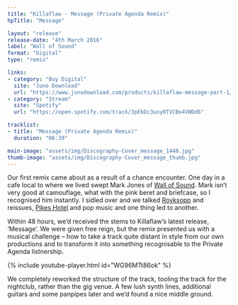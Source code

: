 ```yaml
---
title: "Killaflaw - Message (Private Agenda Remix)"
hpTitle: "Message"

layout: "release"
release-date: "4th March 2016"
label: "Wall of Sound"
format: "Digital"
type: "remix"

links:
- category: "Buy Digital"
  site: "Juno Download"
  url: "https://www.junodownload.com/products/killaflaw-message-part-1/3034129-02/"
- category: "Stream"
  site: "Spotify"
  url: "https://open.spotify.com/track/3pEkDc3uoy0TVCBo4VWDd6"

tracklist:
- title: "Message (Private Agenda Remix)"
  duration: "06:39"

main-image: "assets/img/Discography-Cover_message_1440.jpg"
thumb-image: "assets/img/Discography-Cover_message_thumb.jpg"
---
```


Our first remix came about as a result of a chance encounter. One day in a cafe local to where we lived swept Mark Jones of [Wall of Sound](https://www.residentadvisor.net/record-label.aspx?id=663). Mark isn’t very good at camouflage, what with the pink beret and briefcase, so I recognised him instantly. I sidled over and we talked [Royksopp](http://royksopp.com/) and reissues, [Pikes Hotel](https://pikesibiza.com/) and pop music and one thing led to another. 

Within 48 hours, we’d received the stems to Killaflaw’s latest release, ‘Message’. We were given free reign, but the remix presented us with a musical challenge – how to take a track quite distant in style from our own productions and to transform it into something recognisable to the Private Agenda listnership. 

{% include youtube-player.html id="WG96MTt86ok" %}

We completely reworked the structure of the track, tooling the track for the nightclub, rather than the gig venue. A few lush synth lines, additional guitars and some panpipes later and we’d found a nice middle ground.